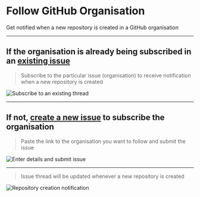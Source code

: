 # Follow GitHub Organisation
Get notified when a new repository is created in a GitHub organisation

---

## **If the organisation is already being subscribed in an [existing issue](https://github.com/follow-github-organisation/follow-github-organisation/issues)**
> Subscribe to the particular issue (organisation) to receive notification when a new repository is created

![Subscribe to an existing thread](https://i.imgur.com/1pTwfKJ.png)

---

## **If not, [create a new issue](https://github.com/follow-github-organisation/follow-github-organisation/issues/new?assignees=followgithuborg&labels=&template=subscribe-to-a-new-organisation.md&title=Subscribe+to+%5BGitHub+Organisation+Name%5D) to subscribe the organisation**
> Paste the link to the organisation you want to follow and submit the issue

![Enter details and submit issue](https://i.imgur.com/TIuQ5BW.png)

---

> Issue thread will be updated whenever a new repository is created

![Repository creation notification](https://i.imgur.com/cXjmpm2.png)
